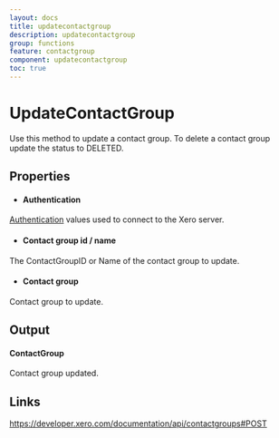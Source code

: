```yaml
---
layout: docs
title: updatecontactgroup
description: updatecontactgroup
group: functions
feature: contactgroup
component: updatecontactgroup
toc: true
---
```

UpdateContactGroup
============

Use this method to update a contact group.
To delete a contact group update the status to DELETED.

Properties
----------

- #### Authentication
[Authentication](../../../Common/Authentication/Index.md) values used to connect to the Xero server.
- #### Contact group id / name
The ContactGroupID or Name of the contact group to update.
- #### Contact group
Contact group to update.


Output
-----
#### ContactGroup
Contact group updated.

Links
-----

https://developer.xero.com/documentation/api/contactgroups#POST
